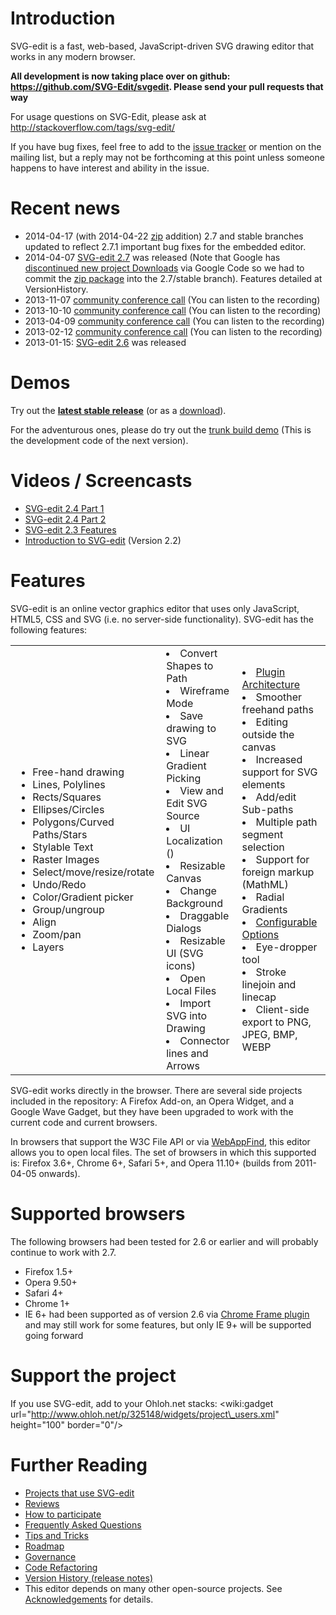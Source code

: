 # Introduction #

SVG-edit is a fast, web-based, JavaScript-driven SVG drawing editor that works in any modern browser.

**All development is now taking place over on github:  https://github.com/SVG-Edit/svgedit.  Please send your pull requests that way**

For usage questions on SVG-Edit, please ask at http://stackoverflow.com/tags/svg-edit/

If you have bug fixes, feel free to add to the [issue tracker](https://code.google.com/p/svg-edit/issues/list) or mention on the mailing list, but a reply may not be forthcoming at this point unless someone happens to have interest and ability in the issue.

# Recent news #
  * 2014-04-17 (with 2014-04-22 [zip](http://svg-edit.googlecode.com/svn/branches/2.7/build/svg-edit-2.7.1.zip) addition) 2.7 and stable branches updated to reflect 2.7.1 important bug fixes for the embedded editor.
  * 2014-04-07 [SVG-edit 2.7](http://svg-edit.googlecode.com/svn/branches/2.7/) was released (Note that Google has [discontinued new project Downloads](http://google-opensource.blogspot.hk/2013/05/a-change-to-google-code-download-service.html) via Google Code so we had to commit the [zip package](http://svg-edit.googlecode.com/svn/branches/2.7/build/svg-edit-2.7.zip) into the 2.7/stable branch). Features detailed at VersionHistory.
  * 2013-11-07 [community conference call](CommunityConferenceCall5.md) (You can listen to the recording)
  * 2013-10-10 [community conference call](CommunityConferenceCall4.md) (You can listen to the recording)
  * 2013-04-09 [community conference call](CommunityConferenceCall3.md) (You can listen to the recording)
  * 2013-02-12 [community conference call](CommunityConferenceCall2.md) (You can listen to the recording)
  * 2013-01-15: [SVG-edit 2.6](https://code.google.com/p/svg-edit/downloads/detail?name=svg-edit-2.6.zip&can=2&q=) was released

# Demos #
Try out the <b><a href='http://svg-edit.googlecode.com/svn/branches/stable/editor/svg-editor.html'>latest stable release</a></b> (or as a [download](http://svg-edit.googlecode.com/svn/branches/stable/build/svg-edit-2.7.zip)).

For the adventurous ones, please do try out the [trunk build demo](http://svg-edit.googlecode.com/svn/trunk/editor/svg-editor.html) (This is the development code of the next version).

# Videos / Screencasts #
  * [SVG-edit 2.4 Part 1](http://www.youtube.com/watch?v=zpC7b1ZJvvM)
  * [SVG-edit 2.4 Part 2](http://www.youtube.com/watch?v=mDzZEoGUDe8)
  * [SVG-edit 2.3 Features](http://www.youtube.com/watch?v=RVIcIy5fXOc)
  * [Introduction to SVG-edit](http://www.youtube.com/watch?v=ZJKmEI06YiY) (Version 2.2)

# Features #
SVG-edit is an online vector graphics editor that uses only JavaScript, HTML5, CSS and SVG (i.e. no server-side functionality).  SVG-edit has the following features:

<table><tr><td>
<ul><li>Free-hand drawing<br>
</li><li>Lines, Polylines<br>
</li><li>Rects/Squares<br>
</li><li>Ellipses/Circles<br>
</li><li>Polygons/Curved Paths/Stars<br>
</li><li>Stylable Text<br>
</li><li>Raster Images<br>
</li><li>Select/move/resize/rotate<br>
</li><li>Undo/Redo<br>
</li><li>Color/Gradient picker<br>
</li><li>Group/ungroup<br>
</li><li>Align<br>
</li><li>Zoom/pan<br>
</li><li>Layers<br>
</td>
<td>
</li><li>Convert Shapes to Path<br>
</li><li>Wireframe Mode<br>
</li><li>Save drawing to SVG<br>
</li><li>Linear Gradient Picking<br>
</li><li>View and Edit SVG Source<br>
</li><li>UI Localization ()<br>
</li><li>Resizable Canvas<br>
</li><li>Change Background<br>
</li><li>Draggable Dialogs<br>
</li><li>Resizable UI (SVG icons)<br>
</li><li>Open Local Files<br>
</li><li>Import SVG into Drawing<br>
</li><li>Connector lines and Arrows<br>
</td>
<td>
</li><li><a href='http://code.google.com/p/svg-edit/wiki/ExtensionDocs'>Plugin Architecture</a>
</li><li>Smoother freehand paths<br>
</li><li>Editing outside the canvas<br>
</li><li>Increased support for SVG elements<br>
</li><li>Add/edit Sub-paths<br>
</li><li>Multiple path segment selection<br>
</li><li>Support for foreign markup (MathML)<br>
</li><li>Radial Gradients<br>
</li><li><a href='http://code.google.com/p/svg-edit/wiki/ConfigOptions'>Configurable Options</a>
</li><li>Eye-dropper tool<br>
</li><li>Stroke linejoin and linecap<br>
</li><li>Client-side export to PNG, JPEG, BMP, WEBP<br>
</td></tr></table></li></ul>

SVG-edit works directly in the browser.  There are several side projects included in the repository: A Firefox Add-on, an Opera Widget, and a Google Wave Gadget, but they have been upgraded to work with the current code and current browsers.

In browsers that support the W3C File API or via [WebAppFind](https://github.com/brettz9/webappfind/), this editor allows you to open local files.  The set of browsers in which this supported is: Firefox 3.6+, Chrome 6+, Safari 5+, and Opera 11.10+ (builds from 2011-04-05 onwards).

# Supported browsers #

The following browsers had been tested for 2.6 or earlier and will probably continue to work with 2.7.

  * Firefox 1.5+
  * Opera 9.50+
  * Safari 4+
  * Chrome 1+
  * IE 6+ had been supported as of version 2.6 via [Chrome Frame plugin](http://code.google.com/chrome/chromeframe/) and may still work for some features, but only IE 9+ will be supported going forward

# Support the project #
If you use SVG-edit, add to your Ohloh.net stacks:
&lt;wiki:gadget url="http://www.ohloh.net/p/325148/widgets/project\_users.xml" height="100" border="0"/&gt;

# Further Reading #
  * [Projects that use SVG-edit](ProjectsThatUseSvgEdit.md)
  * [Reviews](Reviews.md)
  * [How to participate](HowToParticipate.md)
  * [Frequently Asked Questions](FrequentlyAskedQuestions.md)
  * [Tips and Tricks](TipsAndTricks.md)
  * [Roadmap](Roadmap.md)
  * [Governance](Governance.md)
  * [Code Refactoring](CodeRefactoring.md)
  * [Version History (release notes)](VersionHistory.md)
  * This editor depends on many other open-source projects.  See [Acknowledgements](Acknowledgements.md) for details.